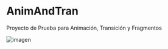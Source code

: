 # AnimAndTran
Proyecto de Prueba para Animación, Transición y Fragmentos

![imagen](https://github.com/davinnci06/AnimAndTran/assets/33968416/fdd6efff-4628-4390-8205-19a1e2c76fc6)

